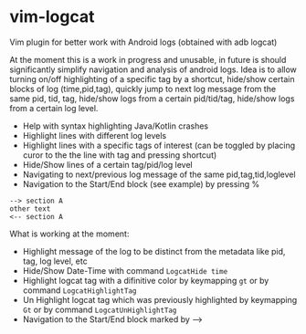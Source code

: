 # vim-logcat
Vim plugin for better work with Android logs (obtained with adb logcat)

At the moment this is a work in progress and unusable, in future is should significantly simplify navigation and analysis of android logs. Idea is to allow turning on/off highlighting of a specific tag by a shortcut, hide/show certain blocks of log (time,pid,tag), quickly jump to next log message from the same pid, tid, tag, hide/show logs from a certain pid/tid/tag, hide/show logs from a certain log level.

- Help with syntax highlighting Java/Kotlin crashes
- Highlight lines with different log levels
- Highlight lines with a specific tags of interest (can be toggled by placing curor to the the line with tag and pressing shortcut)
- Hide/Show lines of a certain tag/pid/log level
- Navigating to next/previous log message of the same pid,tag,tid,loglevel
- Navigation to the Start/End block (see example) by pressing %

```
--> section A
other text
<-- section A
```

What is working at the moment:
- Highlight message of the log to be distinct from the metadata like pid, tag, log level, etc
- Hide/Show Date-Time with command `LogcatHide time`
- Highlight logcat tag with a difinitive color by keymapping `gt` or by command `LogcatHighlightTag`
- Un Highlight logcat tag which was previously highlighted by keymapping `Gt` or by command `LogcatUnHighlightTag`
- Navigation to the Start/End block marked by -->
